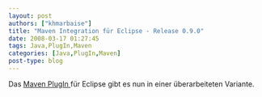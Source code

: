 ```yaml
---
layout: post
authors: ["khmarbaise"]
title: "Maven Integration für Eclipse - Release 0.9.0"
date: 2008-03-17 01:27:45
tags: Java,PlugIn,Maven
categories: [Java,PlugIn,Maven]
post-type: blog
---
```

Das <a href="http://www.jroller.com/eu/entry/m2eclipse_0_9_0"  title="http://www.jroller.com/eu/entry/m2eclipse_0_9_0">Maven PlugIn </a>für Eclipse gibt es nun in einer überarbeiteten Variante.

